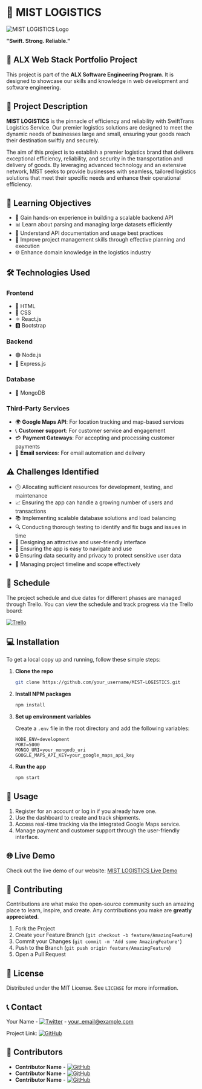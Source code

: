 # 🚚 MIST LOGISTICS

![MIST LOGISTICS Logo](https://imgur.com/Zs4iILC)

**"Swift. Strong. Reliable."**

## 🌟 ALX Web Stack Portfolio Project

This project is part of the **ALX Software Engineering Program**. It is designed to showcase our skills and knowledge in web development and software engineering.

## 📜 Project Description

**MIST LOGISTICS** is the pinnacle of efficiency and reliability with SwiftTrans Logistics Service. Our premier logistics solutions are designed to meet the dynamic needs of businesses large and small, ensuring your goods reach their destination swiftly and securely.

The aim of this project is to establish a premier logistics brand that delivers exceptional efficiency, reliability, and security in the transportation and delivery of goods. By leveraging advanced technology and an extensive network, MIST seeks to provide businesses with seamless, tailored logistics solutions that meet their specific needs and enhance their operational efficiency.

## 🎯 Learning Objectives

- 🚀 Gain hands-on experience in building a scalable backend API
- 📊 Learn about parsing and managing large datasets efficiently
- 📑 Understand API documentation and usage best practices
- 📅 Improve project management skills through effective planning and execution
- 🌐 Enhance domain knowledge in the logistics industry

## 🛠 Technologies Used

### Frontend
- 📝 HTML
- 🎨 CSS
- ⚛️ React.js
- 🅱️ Bootstrap

### Backend
- 🟢 Node.js
- 🚏 Express.js

### Database
- 🍃 MongoDB

### Third-Party Services
- 🌍 **Google Maps API**: For location tracking and map-based services
- 📞 **Customer support**: For customer service and engagement
- 💳 **Payment Gateways**: For accepting and processing customer payments
- 📧 **Email services**: For email automation and delivery

## ⚠️ Challenges Identified

- 🕒 Allocating sufficient resources for development, testing, and maintenance
- 📈 Ensuring the app can handle a growing number of users and transactions
- 📚 Implementing scalable database solutions and load balancing
- 🔍 Conducting thorough testing to identify and fix bugs and issues in time
- 🎨 Designing an attractive and user-friendly interface
- 🧭 Ensuring the app is easy to navigate and use
- 🔒 Ensuring data security and privacy to protect sensitive user data
- 📆 Managing project timeline and scope effectively

## 📅 Schedule

The project schedule and due dates for different phases are managed through Trello. You can view the schedule and track progress via the Trello board:

[![Trello](https://img.shields.io/badge/Trello-Board-blue)](#)

## 💻 Installation

To get a local copy up and running, follow these simple steps:

1. **Clone the repo**
    ```sh
    git clone https://github.com/your_username/MIST-LOGISTICS.git
    ```
2. **Install NPM packages**
    ```sh
    npm install
    ```

3. **Set up environment variables**

    Create a `.env` file in the root directory and add the following variables:
    ```env
    NODE_ENV=development
    PORT=5000
    MONGO_URI=your_mongodb_uri
    GOOGLE_MAPS_API_KEY=your_google_maps_api_key
    ```

4. **Run the app**
    ```sh
    npm start
    ```

## 🚀 Usage

1. Register for an account or log in if you already have one.
2. Use the dashboard to create and track shipments.
3. Access real-time tracking via the integrated Google Maps service.
4. Manage payment and customer support through the user-friendly interface.

## 🌐 Live Demo

Check out the live demo of our website: [MIST LOGISTICS Live Demo](https://your-live-demo-link.com)

## 🤝 Contributing

Contributions are what make the open-source community such an amazing place to learn, inspire, and create. Any contributions you make are **greatly appreciated**.

1. Fork the Project
2. Create your Feature Branch (`git checkout -b feature/AmazingFeature`)
3. Commit your Changes (`git commit -m 'Add some AmazingFeature'`)
4. Push to the Branch (`git push origin feature/AmazingFeature`)
5. Open a Pull Request

## 📜 License

Distributed under the MIT License. See `LICENSE` for more information.

## 📞 Contact

Your Name - [![Twitter](https://img.shields.io/badge/Twitter-@your_username-blue)](https://twitter.com/your_username) - your_email@example.com

Project Link: [![GitHub](https://img.shields.io/badge/GitHub-Repo-blue)](https://github.com/your_username/MIST-LOGISTICS)

## 👥 Contributors

- **Contributor Name** - [![GitHub](https://img.shields.io/badge/GitHub-Profile-blue)](https://github.com/username)
- **Contributor Name** - [![GitHub](https://img.shields.io/badge/GitHub-Profile-blue)](https://github.com/username)
- **Contributor Name** - [![GitHub](https://img.shields.io/badge/GitHub-Profile-blue)](https://github.com/username)
